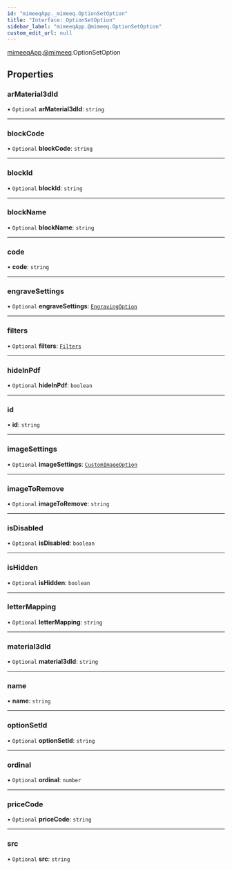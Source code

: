 ```yaml
---
id: "mimeeqApp._mimeeq.OptionSetOption"
title: "Interface: OptionSetOption"
sidebar_label: "mimeeqApp.@mimeeq.OptionSetOption"
custom_edit_url: null
---
```


[mimeeqApp](../modules/mimeeqApp.md).[@mimeeq](../namespaces/mimeeqApp._mimeeq.md).OptionSetOption

## Properties

### arMaterial3dId

• `Optional` **arMaterial3dId**: `string`

___

### blockCode

• `Optional` **blockCode**: `string`

___

### blockId

• `Optional` **blockId**: `string`

___

### blockName

• `Optional` **blockName**: `string`

___

### code

• **code**: `string`

___

### engraveSettings

• `Optional` **engraveSettings**: [`EngravingOption`](mimeeqApp._mimeeq.EngravingOption.md)

___

### filters

• `Optional` **filters**: [`Filters`](mimeeqApp._mimeeq.Filters.md)

___

### hideInPdf

• `Optional` **hideInPdf**: `boolean`

___

### id

• **id**: `string`

___

### imageSettings

• `Optional` **imageSettings**: [`CustomImageOption`](mimeeqApp._mimeeq.CustomImageOption.md)

___

### imageToRemove

• `Optional` **imageToRemove**: `string`

___

### isDisabled

• `Optional` **isDisabled**: `boolean`

___

### isHidden

• `Optional` **isHidden**: `boolean`

___

### letterMapping

• `Optional` **letterMapping**: `string`

___

### material3dId

• `Optional` **material3dId**: `string`

___

### name

• **name**: `string`

___

### optionSetId

• `Optional` **optionSetId**: `string`

___

### ordinal

• `Optional` **ordinal**: `number`

___

### priceCode

• `Optional` **priceCode**: `string`

___

### src

• `Optional` **src**: `string`
